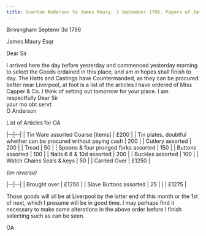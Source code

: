 ```yaml
---
title: Overton Anderson to James Maury, 3 September 1796. Papers of James Maury, 1769-1917, Accession #3888 and #3888-a, Special Collections, University of Virginia Library, Charlottesville, Va.
---
```


Birmingham Septemr 3d 1796

James Maury Esqr

Dear Sir

I arrived here the day before yesterday and commenced yesterday morning to select the Goods ordained in this place, and am in hopes shall finish to day. The Hatts and Castings have Countermanded, as they can be procured better near Liverpool, at foot is a list of the articles I have ordered of Miss Capper & Co. I think of setting out tomorrow for your place. I am respectfully Dear Sir  
your mo obt servt  
O Anderson

List of Articles for OA

|--|--|
| Tin Ware assorted Coarse [items] | £200 |
| Tin plates, doubtful whether can be procured without paying cash | 200 |
| Cutlery assorted | 200 |
| Tread | 50 | 
| Spoons & four pronged forks assorted | 150 |
| Buttons assorted | 100 |
| Nails 6 8 & 10d assorted | 200 |
| Buckles assorted | 100 |
| Watch Chains Seals & keys | 50 |
| Carried Over | £1250 |

*(on reverse)*

|--|--|
| Brought over | £1250 |
| Slave Buttons assorted | 25 |
|  | £1275 |

Those goods will all be at Liverpool by the latter end of this month or the 1st of next, which I presume will be in good time. I may perhaps find it necessary to make some alterations in the above order before I finish selecting such as can be seen. 

OA